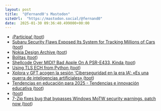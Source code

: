```yaml
---
layout: post
title:  "@fernand0's Mastodon"
siteUrl:  "https://mastodon.social/@fernand0"
date:  2025-01-30 09:36:40.499000+00:00
---
```

*  [¡Participa! ](https://open-red.es/index.php/participa) ([toot](https://mastodon.social/@fernand0/113916628205191077))
*  [Subaru Security Flaws Exposed Its System for Tracking Millions of Cars ](https://www.wired.com/story/subaru-location-tracking-vulnerabilities) ([toot](https://mastodon.social/@fernand0/113915569704111490))
*  [Nokia Design Archive ](https://nokiadesignarchive.aalto.fi) ([toot](https://mastodon.social/@fernand0/113914895579999442))
*  [Bolitas ](https://avecesunafoto.wordpress.com/2025/01/29/bolitas-3) ([toot](https://mastodon.social/@fernand0/113913304407008499))
*  [Shellcode Over MIDI? Bad Apple On A PSR-E433, Kinda ](https://hackaday.com/2025/01/23/shellcode-over-midi-bad-apple-on-a-psr-e433-kinda) ([toot](https://mastodon.social/@fernand0/113912971618157277))
*  [Using TLS ECH from Python ](https://guardianproject.info/2025/01/10/using-tls-ech-from-python) ([toot](https://mastodon.social/@fernand0/113912793445108916))
*  [Xplora y GFT acogen la sesión ‘Ciberseguridad en la era IA’: «Es una guerra de inteligencias artificiales» ](https://araintel.com/xplora-gft-ciberseguridad-ia-retos) ([toot](https://mastodon.social/@fernand0/113912588399176642))
*  [Tendencias en educación para 2025 - Tendencias e innovación educativa   ](https://blogs.uoc.edu/elearning-innovation-center/es/tendencias-en-educacion-para-2025/) ([toot](https://mastodon.social/@fernand0/113912365948739170))
*  [ ](https://masto.es/@macosas) ([toot](https://mastodon.social/@fernand0/113912248968945946))
*  [7-Zip fixes bug that bypasses Windows MoTW security warnings, patch now ](https://www.bleepingcomputer.com/news/security/7-zip-fixes-bug-that-bypasses-the-windows-motw-security-mechanism-patch-now) ([toot](https://mastodon.social/@fernand0/113911644476523774))
